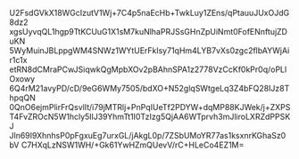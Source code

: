 U2FsdGVkX18WGcIzutV1Wj+7C4p5naEcHb+TwkLuy1ZEns/qPtauuJUxOJdG8dz2
xgsUyvqQL1hgp9TtKCUuG1X1sM7kuNlhaPRJSsGHnZpUiNmt0FofENnftujZDuKN
5WyMuinJBLppgWM4SNWz1WYtUErFklsy71qHm4LYB7vXs0zgc2flbAYWjAir1c1x
etRN8dCMraPCwJSiqwkQgMpbXOv2pBAhnSPA1z2778VzCcKf0kPr0q/oPLlOxowy
6Q4rM21avyPD/cD/9eG6WMy7505/bdXO+N52glqSWtgeLq3Z4bFQ28IJz8ThpqQN
0QnO6ejmPlirFrQsvlIt/i79jMTRlj+PnPqIUeTf2PDYW+dqMP88KJWek/j+ZXPS
T4FvZROcN5W1hcly5IlJ39YhmTt1I0TzIzg5QjAA6WTprvh3mJliroLXRZdPPSKJ
Jln69I9XhnhsP0pFgxuEg7urxGL/jAkgL0p/7ZSbUMoYR77as1ksxnrKGhaSz0bV
C7HXqLzNSW1WH/+Gk61YwHZmQUevV/rC+HLeCo4EZ1M=

